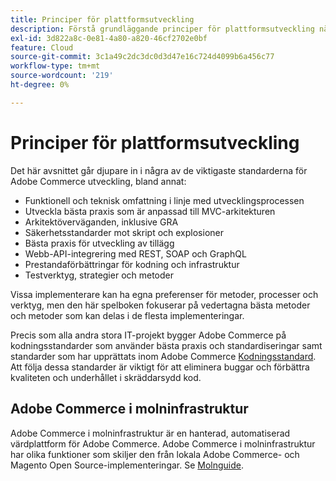 ```yaml
---
title: Principer för plattformsutveckling
description: Förstå grundläggande principer för plattformsutveckling när du arbetar med Adobe Commerce.
exl-id: 3d822a8c-0e81-4a80-a820-46cf2702e0bf
feature: Cloud
source-git-commit: 3c1a49c2dc3dc0d3d47e16c724d4099b6a456c77
workflow-type: tm+mt
source-wordcount: '219'
ht-degree: 0%

---
```



# Principer för plattformsutveckling

Det här avsnittet går djupare in i några av de viktigaste standarderna för Adobe Commerce utveckling, bland annat:

- Funktionell och teknisk omfattning i linje med utvecklingsprocessen
- Utveckla bästa praxis som är anpassad till MVC-arkitekturen
- Arkitektöverväganden, inklusive GRA
- Säkerhetsstandarder mot skript och explosioner
- Bästa praxis för utveckling av tillägg
- Webb-API-integrering med REST, SOAP och GraphQL
- Prestandaförbättringar för kodning och infrastruktur
- Testverktyg, strategier och metoder

Vissa implementerare kan ha egna preferenser för metoder, processer och verktyg, men den här spelboken fokuserar på vedertagna bästa metoder och metoder som kan delas i de flesta implementeringar.

Precis som alla andra stora IT-projekt bygger Adobe Commerce på kodningsstandarder som använder bästa praxis och standardiseringar samt standarder som har upprättats inom Adobe Commerce [Kodningsstandard](https://developer.adobe.com/commerce/php/coding-standards/). Att följa dessa standarder är viktigt för att eliminera buggar och förbättra kvaliteten och underhållet i skräddarsydd kod.

## Adobe Commerce i molninfrastruktur

Adobe Commerce i molninfrastruktur är en hanterad, automatiserad värdplattform för Adobe Commerce. Adobe Commerce i molninfrastruktur har olika funktioner som skiljer den från lokala Adobe Commerce- och Magento Open Source-implementeringar. Se [Molnguide](https://experienceleague.adobe.com/docs/commerce-cloud-service/user-guide/overview.html).
